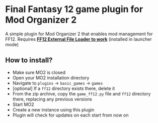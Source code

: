 # Final Fantasy 12 game plugin for Mod Organizer 2

A simple plugin for Mod Organizer 2 that enables mod management for FF12. Requires [**FF12 External File Loader to work**](https://www.nexusmods.com/finalfantasy12/mods/170?tab=files) (installed in launcher mode)

## How to install?
- Make sure MO2 is closed
- Open your MO2 installation directory
- Navigate to `plugins` -> `basic_games` -> `games`
- \[optional\] If a `ff12` directory exists there, delete it
- From the zip archive, copy the `game_ff12.py` file and `ff12` directory there, replacing any previous versions
- Start MO2
- Create a new instance using this plugin
- Plugin will check for updates on each start from now on
